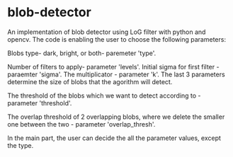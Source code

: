 # blob-detector
An implementation of blob detector using LoG filter with python and opencv.
The code is enabling the user to choose the following parameters:

Blobs type- dark, bright, or both- paremeter 'type'.

Number of filters to apply- parameter 'levels'.
Initial sigma for first filter - paraemter 'sigma'.
The multiplicator - parameter 'k'.
The last 3 parameters determine the size of blobs that the agorithm will detect.

The threshold of the blobs which we want to detect according to - parameter 'threshold'.

The overlap threshold of 2 overlapping blobs, where we delete the smaller one between the two - parameter 'overlap_thresh'.

In the main part, the user can decide the all the parameter values, except the type.

